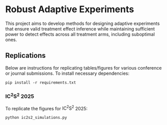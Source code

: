 # Robust Adaptive Experiments

This project aims to develop methods for designing adaptive experiments that ensure valid treatment effect inference while maintaining sufficient power to detect effects across all treatment arms, including suboptimal ones.

## Replications

Below are instructions for replicating tables/figures for various conference
or journal submissions. To install necessary dependencies:
```
pip install -r requirements.txt
```

### $\textbf{IC}^2\textbf{S}^2$ 2025

To replicate the figures for $\text{IC}^2\text{S}^2$ 2025:
```
python ic2s2_simulations.py
```

